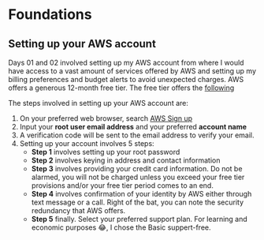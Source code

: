 # Foundations
## Setting up your AWS account
Days 01 and 02 involved setting up my AWS account from where I would have access to a vast amount of services offered by AWS and setting up my billing preferences and budget alerts to avoid unexpected charges. AWS offers a generous 12-month free tier. The free tier offers the [following](https://aws.amazon.com/free/?all-free-tier.sort-by=item.additionalFields.SortRank&all-free-tier.sort-order=asc&awsf.Free%20Tier%20Types=*all&awsf.Free%20Tier%20Categories=categories%23compute)

The steps involved in setting up your AWS account are:
1. On your preferred web browser, search [AWS Sign up](https://portal.aws.amazon.com/billing/signup#/start/email)
2. Input your **root user email address** and your preferred **account name**
3. A verification code will be sent to the email address to verify your email.
4. Setting up your account involves 5 steps:
    - **Step 1** involves setting up your root password
    - **Step 2** involves keying in address and contact information
    - **Step 3** involves providing your credit card information. Do not be alarmed, you will not be charged unless you exceed your free tier provisions and/or your free tier period comes to an end.
    - **Step 4** involves confirmation of your identity by AWS either through text message or a call. Right of the bat, you can note the security redundancy that AWS offers.
    - **Step 5** finally. Select your preferred support plan. For learning and economic purposes 😂, I chose the Basic suppert-free.
